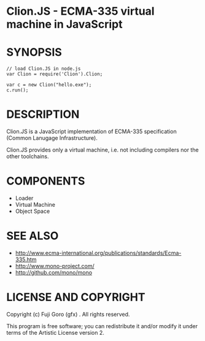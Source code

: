 Clion.JS - ECMA-335 virtual machine in JavaScript
==================================================

SYNOPSIS
=================================================

    // load Clion.JS in node.js
    var Clion = require('Clion').Clion;

    var c = new Clion("hello.exe");
    c.run();

DESCRIPTION
==================================================
Clion.JS is a JavaScript implementation of ECMA-335 specification
(Common Lanugage Infrastructure).

Clion.JS provides only a virtual machine, i.e. not including compilers
nor the other toolchains.

COMPONENTS
==================================================

* Loader
* Virtual Machine
* Object Space

SEE ALSO
==================================================

* http://www.ecma-international.org/publications/standards/Ecma-335.htm
* http://www.mono-project.com/
* http://github.com/mono/mono

LICENSE AND COPYRIGHT
==================================================
Copyright (c) Fuji Goro (gfx) <gfuji at cpan.org>. All rights reserved.

This program is free software; you can redistribute it and/or modify it under terms of the Artistic License version 2.


